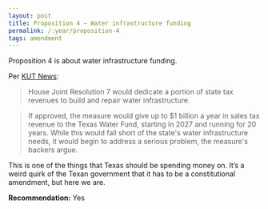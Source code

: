 ```yaml
---
layout: post
title: Proposition 4 – Water infrastructure funding
permalink: /:year/proposition-4
tags: amendment
---
```


Proposition 4 is about water infrastructure funding.

Per [KUT News][KU]:

> House Joint Resolution 7 would dedicate a portion of state tax revenues to
> build and repair water infrastructure.

> If approved, the measure would give up to $1 billion a year in sales tax
> revenue to the Texas Water Fund, starting in 2027 and running for 20 years.
> While this would fall short of the state's water infrastructure needs, it
> would begin to address a serious problem, the measure's backers argue.

This is one of the things that Texas should be spending money on. It’s a weird
quirk of the Texan government that it has to be a constitutional amendment, but
here we are.

**Recommendation:** Yes

[KU]: https://www.kut.org/2025-10-15/your-guide-to-all-17-of-texas-proposed-constitutional-amendments-on-the-ballot-this-november
